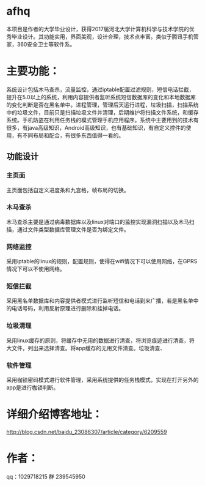 # afhq
本项目是作者的大学毕业设计，获得2017届河北大学计算机科学与技术学院的优秀毕业设计。其功能实用，界面美观，设计合理，技术点丰富。类似于腾讯手机管家，360安全卫士等软件系。
# 主要功能：
系统设计包括木马查杀，流量监控，通过iptable配置过滤规则，短信电话拦截，提升在5.0以上的系统，利用内容提供者监听系统短信数据库的变化和本地数据库的变化判断是否在黑名单中。进程管理，管理后天运行进程，垃圾扫描，扫描系统中的垃圾文件，目前只是扫描垃圾文件并清理，后期维护将扫描文件系统，和缓存系统。手机防盗在利用任务栈的模式管理手机应用程序。系统中主要用到的技术有很多，有java高级知识，Android高级知识，也有基础知识，有自定义控件的使用，有不同布局和配合，有很多东西值得一看的。
## 功能设计
### 主页面
主页面包括自定义进度条和九宫格，帧布局的切换。
### 木马查杀
木马查杀主要是通过病毒数据库以及linux对端口的监控实现漏洞扫描以及木马扫描，通过文件类型数据库管理文件是否为绑定文件。
### 网络监控
采用iptable的linux的规则，配置规则，使得在wifi情况下可以使用网络，在GPRS情况下可以不使用网络。
### 短信拦截
采用黑名单数据库和内容提供者模式进行监听短信和电话到来广播，若是黑名单中的电话号码，利用反射原理进行删除和挂掉电话。
### 垃圾清理
采用linux缓存的原则，将缓存中无用的数据进行清查，将浏览痕迹进行清查，将大文件，列出来选择清查。将app缓存的无用文件清查。垃圾清查、
### 软件管理
采用枷锁密码模式进行软件管理，采用系统提供的任务栈模式，实现在打开另外的app是进行枷锁判断。

# 详细介绍博客地址：
http://blog.csdn.net/baidu_23086307/article/category/6209559
# 作者：
qq：1029718215
群 239545950
